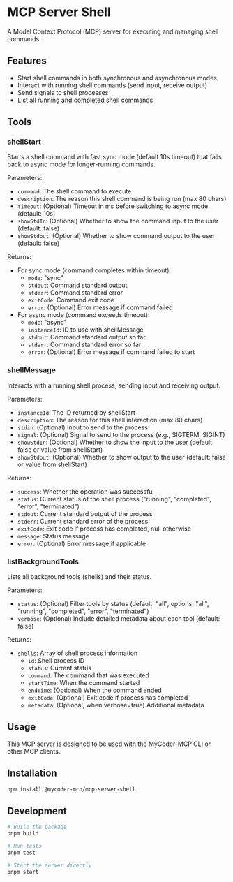 # MCP Server Shell

A Model Context Protocol (MCP) server for executing and managing shell commands.

## Features

- Start shell commands in both synchronous and asynchronous modes
- Interact with running shell commands (send input, receive output)
- Send signals to shell processes
- List all running and completed shell commands

## Tools

### shellStart

Starts a shell command with fast sync mode (default 10s timeout) that falls back to async mode for longer-running commands.

Parameters:
- `command`: The shell command to execute
- `description`: The reason this shell command is being run (max 80 chars)
- `timeout`: (Optional) Timeout in ms before switching to async mode (default: 10s)
- `showStdIn`: (Optional) Whether to show the command input to the user (default: false)
- `showStdout`: (Optional) Whether to show command output to the user (default: false)

Returns:
- For sync mode (command completes within timeout):
  - `mode`: "sync"
  - `stdout`: Command standard output
  - `stderr`: Command standard error
  - `exitCode`: Command exit code
  - `error`: (Optional) Error message if command failed
- For async mode (command exceeds timeout):
  - `mode`: "async"
  - `instanceId`: ID to use with shellMessage
  - `stdout`: Command standard output so far
  - `stderr`: Command standard error so far
  - `error`: (Optional) Error message if command failed to start

### shellMessage

Interacts with a running shell process, sending input and receiving output.

Parameters:
- `instanceId`: The ID returned by shellStart
- `description`: The reason for this shell interaction (max 80 chars)
- `stdin`: (Optional) Input to send to the process
- `signal`: (Optional) Signal to send to the process (e.g., SIGTERM, SIGINT)
- `showStdIn`: (Optional) Whether to show the input to the user (default: false or value from shellStart)
- `showStdout`: (Optional) Whether to show output to the user (default: false or value from shellStart)

Returns:
- `success`: Whether the operation was successful
- `status`: Current status of the shell process ("running", "completed", "error", "terminated")
- `stdout`: Current standard output of the process
- `stderr`: Current standard error of the process
- `exitCode`: Exit code if process has completed, null otherwise
- `message`: Status message
- `error`: (Optional) Error message if applicable

### listBackgroundTools

Lists all background tools (shells) and their status.

Parameters:
- `status`: (Optional) Filter tools by status (default: "all", options: "all", "running", "completed", "error", "terminated")
- `verbose`: (Optional) Include detailed metadata about each tool (default: false)

Returns:
- `shells`: Array of shell process information
  - `id`: Shell process ID
  - `status`: Current status
  - `command`: The command that was executed
  - `startTime`: When the command started
  - `endTime`: (Optional) When the command ended
  - `exitCode`: (Optional) Exit code if process has completed
  - `metadata`: (Optional, when verbose=true) Additional metadata

## Usage

This MCP server is designed to be used with the MyCoder-MCP CLI or other MCP clients.

## Installation

```bash
npm install @mycoder-mcp/mcp-server-shell
```

## Development

```bash
# Build the package
pnpm build

# Run tests
pnpm test

# Start the server directly
pnpm start
```